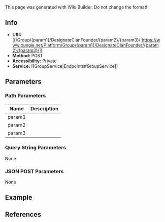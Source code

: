 <span class="wiki-builder">This page was generated with Wiki Builder. Do not change the format!</span>

## Info

* **URI:** [[/Group/{param1}/DesignateClanFounder/{param2}/{param3}/|https://www.bungie.net/Platform/Group/{param1}/DesignateClanFounder/{param2}/{param3}/]]
* **Method:** POST
* **Accessibility:** Private
* **Service:** [[GroupService|Endpoints#GroupService]]

## Parameters
### Path Parameters
Name | Description
---- | -----------
param1 | 
param2 | 
param3 | 

### Query String Parameters
None

### JSON POST Parameters
None

## Example

## References
